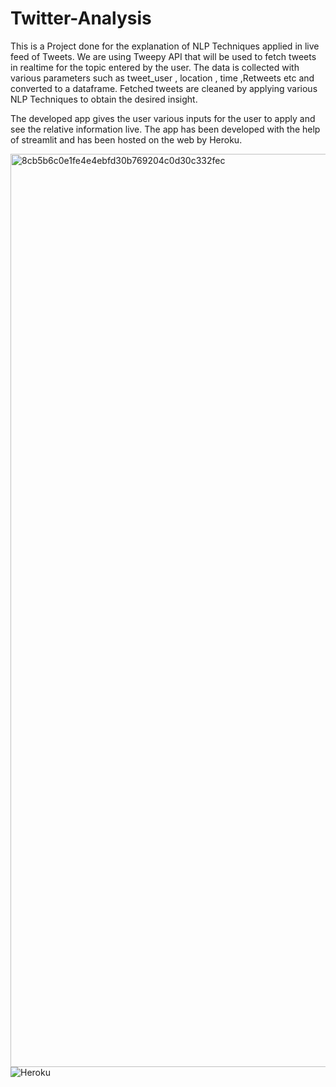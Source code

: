 # Twitter-Analysis
This is a Project done for the explanation of NLP Techniques applied in live feed of Tweets.
We are using Tweepy API that will be used to fetch tweets in realtime for the topic entered by the user.
The data is collected with various parameters such as tweet_user , location , time ,Retweets etc and converted to a dataframe.
Fetched tweets are cleaned by applying various NLP Techniques to obtain the desired insight.

The developed app gives the user various inputs for the user to apply and see the relative information live.
The app has been developed with the help of streamlit and has been hosted on the web by Heroku.

<img width="1461" alt="8cb5b6c0e1fe4e4ebfd30b769204c0d30c332fec" src="https://user-images.githubusercontent.com/76935226/132343273-b9ef6734-d481-47a8-b8f0-21087070fc2e.png">  ![Heroku](https://user-images.githubusercontent.com/76935226/132343294-aa0e5cf2-7a40-4a68-967a-81cc9d7f3303.png)




